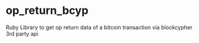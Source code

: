 # op_return_bcyp

Ruby Library to get op return data of a bitcoin transaction via blockcypher 3rd party api


<!-- if you were looking for the bitcoin-core library then ... -->
